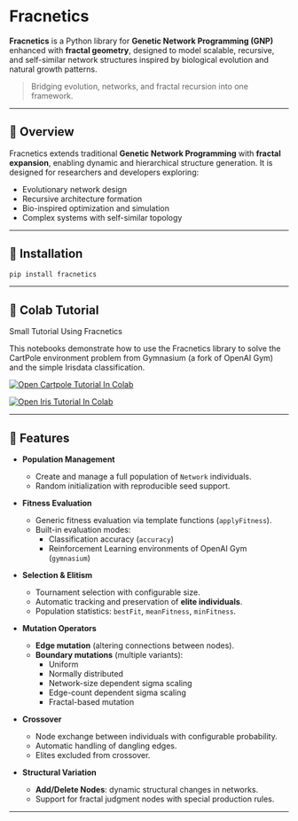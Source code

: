 # Fracnetics

**Fracnetics** is a Python library for **Genetic Network Programming (GNP)** enhanced with **fractal geometry**, designed to model scalable, recursive, and self-similar network structures inspired by biological evolution and natural growth patterns.

> Bridging evolution, networks, and fractal recursion into one framework.

---

## 🔬 Overview

Fracnetics extends traditional **Genetic Network Programming** with **fractal expansion**, enabling dynamic and hierarchical structure generation. It is designed for researchers and developers exploring:

- Evolutionary network design
- Recursive architecture formation
- Bio-inspired optimization and simulation
- Complex systems with self-similar topology

---

## 🚀 Installation

```bash
pip install fracnetics
```

---
## 📓 Colab Tutorial

Small Tutorial Using Fracnetics

This notebooks demonstrate how to use the Fracnetics library to solve the CartPole environment problem from Gymnasium (a fork of OpenAI Gym) and the simple Irisdata classification.

[![Open Cartpole Tutorial In Colab](https://colab.research.google.com/assets/colab-badge.svg)](
https://colab.research.google.com/github/FabianKoehnke/fracnetics/blob/main/notebooks/minExampleCartPole.ipynb)

[![Open Iris Tutorial In Colab](https://colab.research.google.com/assets/colab-badge.svg)](
https://colab.research.google.com/github/FabianKoehnke/fracnetics/blob/main/notebooks/minExampleIRIS.ipynb)
 
---

## 🦾 Features

- **Population Management**  
  - Create and manage a full population of `Network` individuals.  
  - Random initialization with reproducible seed support.  

- **Fitness Evaluation**  
  - Generic fitness evaluation via template functions (`applyFitness`).  
  - Built-in evaluation modes:
    - Classification accuracy (`accuracy`)  
    - Reinforcement Learning environments of OpenAI Gym (`gymnasium`)  

- **Selection & Elitism**  
  - Tournament selection with configurable size.  
  - Automatic tracking and preservation of **elite individuals**.  
  - Population statistics: `bestFit`, `meanFitness`, `minFitness`.  

- **Mutation Operators**  
  - **Edge mutation** (altering connections between nodes).  
  - **Boundary mutations** (multiple variants):  
    - Uniform  
    - Normally distributed  
    - Network-size dependent sigma scaling  
    - Edge-count dependent sigma scaling  
    - Fractal-based mutation  

- **Crossover**  
  - Node exchange between individuals with configurable probability.  
  - Automatic handling of dangling edges.  
  - Elites excluded from crossover.  

- **Structural Variation**  
  - **Add/Delete Nodes**: dynamic structural changes in networks.  
  - Support for fractal judgment nodes with special production rules.

---

